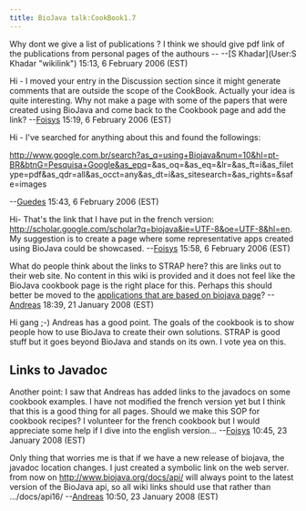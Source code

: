 ```yaml
---
title: BioJava talk:CookBook1.7
---
```


Why dont we give a list of publications ? I think we should give pdf
link of the publications from personal pages of the authours -- --[S
Khadar](User:S Khadar "wikilink") 15:13, 6 February 2006 (EST)

Hi - I moved your entry in the Discussion section since it might
generate comments that are outside the scope of the CookBook. Actually
your idea is quite interesting. Why not make a page with some of the
papers that were created using BioJava and come back to the Cookbook
page and add the link? --[Foisys](User:Foisys "wikilink") 15:19, 6
February 2006 (EST)

Hi - I've searched for anything about this and found the followings:

<http://www.google.com.br/search?as_q=using+Biojava&num=10&hl=pt-BR&btnG=Pesquisa+Google&as_epq>=&as\_oq=&as\_eq=&lr=&as\_ft=i&as\_filetype=pdf&as\_qdr=all&as\_occt=any&as\_dt=i&as\_sitesearch=&as\_rights=&safe=images

--[Guedes](User:Guedes "wikilink") 15:43, 6 February 2006 (EST)

Hi- That's the link that I have put in the french version:
<http://scholar.google.com/scholar?q=biojava&ie=UTF-8&oe=UTF-8&hl=en>.
My suggestion is to create a page where some representative apps created
using BioJava could be showcased. --[Foisys](User:Foisys "wikilink")
15:58, 6 February 2006 (EST)

What do people think about the links to STRAP here? this are links out
to their web site. No content in this wiki is provided and it does not
feel like the BioJava cookbook page is the right place for this. Perhaps
this should better be moved to the [applications that are based on
biojava
page](BioJava:BioJavaInside "wikilink")? --[Andreas](User:Andreas "wikilink")
18:39, 21 January 2008 (EST)

Hi gang ;-) Andreas has a good point. The goals of the cookbook is to
show people how to use BioJava to create their own solutions. STRAP is
good stuff but it goes beyond BioJava and stands on its own. I vote yea
on this.

Links to Javadoc
----------------

Another point: I saw that Andreas has added links to the javadocs on
some cookbook examples. I have not modified the french version yet but I
think that this is a good thing for all pages. Should we make this SOP
for cookbook recipes? I volunteer for the french cookbook but I would
appreciate some help if I dive into the english
version... --[Foisys](User:Foisys "wikilink") 10:45, 23 January 2008
(EST)

Only thing that worries me is that if we have a new release of biojava,
the javadoc location changes. I just created a symbolic link on the web
server. from now on
[<http://www.biojava.org/docs/api/>](http://www.biojava.org/docs/api/)
will always point to the latest version of the BioJava api, so all wiki
links should use that rather than
.../docs/api16/ --[Andreas](User:Andreas "wikilink") 10:50, 23 January
2008 (EST)
